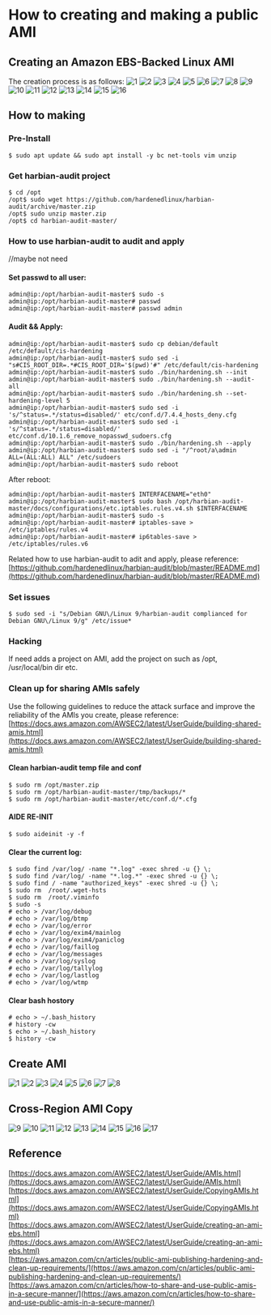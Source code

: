 # How to creating and making a public AMI 

## Creating an Amazon EBS-Backed Linux AMI 

The creation process is as follows: 
![1](./picture/Create-EBS-Backed-AMI-01.png) 
![2](./picture/Create-EBS-Backed-AMI-02.png) 
![3](./picture/Create-EBS-Backed-AMI-03.png) 
![4](./picture/Create-EBS-Backed-AMI-04.png) 
![5](./picture/Create-EBS-Backed-AMI-05.png) 
![6](./picture/Create-EBS-Backed-AMI-06.png) 
![7](./picture/Create-EBS-Backed-AMI-07.png) 
![8](./picture/Create-EBS-Backed-AMI-08.png) 
![9](./picture/Create-EBS-Backed-AMI-09.png) 
![10](./picture/Create-EBS-Backed-AMI-10.png) 
![11](./picture/Create-EBS-Backed-AMI-11.png) 
![12](./picture/Create-EBS-Backed-AMI-12.png) 
![13](./picture/Create-EBS-Backed-AMI-13.png) 
![14](./picture/Create-EBS-Backed-AMI-14.png) 
![15](./picture/Create-EBS-Backed-AMI-15.png) 
![16](./picture/Create-EBS-Backed-AMI-16.png) 

## How to making 

### Pre-Install 
```
$ sudo apt update && sudo apt install -y bc net-tools vim unzip
```

### Get harbian-audit project 
```
$ cd /opt
/opt$ sudo wget https://github.com/hardenedlinux/harbian-audit/archive/master.zip 
/opt$ sudo unzip master.zip 
/opt$ cd harbian-audit-master/ 
```
### How to use harbian-audit to audit and apply 

//maybe not need 
#### Set passwd to all user:
```
admin@ip:/opt/harbian-audit-master$ sudo -s
admin@ip:/opt/harbian-audit-master# passwd
admin@ip:/opt/harbian-audit-master# passwd admin
```

#### Audit && Apply: 
```
admin@ip:/opt/harbian-audit-master$ sudo cp debian/default /etc/default/cis-hardening
admin@ip:/opt/harbian-audit-master$ sudo sed -i "s#CIS_ROOT_DIR=.*#CIS_ROOT_DIR='$(pwd)'#" /etc/default/cis-hardening 
admin@ip:/opt/harbian-audit-master$ sudo ./bin/hardening.sh --init
admin@ip:/opt/harbian-audit-master$ sudo ./bin/hardening.sh --audit-all 
admin@ip:/opt/harbian-audit-master$ sudo ./bin/hardening.sh --set-hardening-level 5 
admin@ip:/opt/harbian-audit-master$ sudo sed -i 's/^status=.*/status=disabled/' etc/conf.d/7.4.4_hosts_deny.cfg 
admin@ip:/opt/harbian-audit-master$ sudo sed -i 's/^status=.*/status=disabled/' etc/conf.d/10.1.6_remove_nopasswd_sudoers.cfg
admin@ip:/opt/harbian-audit-master$ sudo ./bin/hardening.sh --apply 
admin@ip:/opt/harbian-audit-master$ sudo sed -i "/^root/a\admin    ALL=(ALL:ALL) ALL" /etc/sudoers 
admin@ip:/opt/harbian-audit-master$ sudo reboot 
```
After reboot: 

```
admin@ip:/opt/harbian-audit-master$ INTERFACENAME="eth0"
admin@ip:/opt/harbian-audit-master$ sudo bash /opt/harbian-audit-master/docs/configurations/etc.iptables.rules.v4.sh $INTERFACENAME 
admin@ip:/opt/harbian-audit-master$ sudo -s 
admin@ip:/opt/harbian-audit-master# iptables-save > /etc/iptables/rules.v4 
admin@ip:/opt/harbian-audit-master# ip6tables-save > /etc/iptables/rules.v6
```

Related how to use harbian-audit to adit and apply, please reference: 
[https://github.com/hardenedlinux/harbian-audit/blob/master/README.md](https://github.com/hardenedlinux/harbian-audit/blob/master/README.md)  

### Set issues 
```
$ sudo sed -i "s/Debian GNU\/Linux 9/harbian-audit complianced for Debian GNU\/Linux 9/g" /etc/issue* 
```

### Hacking 
If need adds a project on AMI, add the project on such as /opt, /usr/local/bin dir etc.  

### Clean up for sharing AMIs safely 
Use the following guidelines to reduce the attack surface and improve the reliability of the AMIs you create, please reference:    
[https://docs.aws.amazon.com/AWSEC2/latest/UserGuide/building-shared-amis.html](https://docs.aws.amazon.com/AWSEC2/latest/UserGuide/building-shared-amis.html) 

#### Clean harbian-audit temp file and conf 
```
$ sudo rm /opt/master.zip 
$ sudo rm /opt/harbian-audit-master/tmp/backups/*
$ sudo rm /opt/harbian-audit-master/etc/conf.d/*.cfg 
```

#### AIDE RE-INIT 
```
$ sudo aideinit -y -f 
```

#### Clear the current log:
```
$ sudo find /var/log/ -name "*.log" -exec shred -u {} \; 
$ sudo find /var/log/ -name "*.log.*" -exec shred -u {} \; 
$ sudo find / -name "authorized_keys" -exec shred -u {} \; 
$ sudo rm  /root/.wget-hsts 
$ sudo rm  /root/.viminfo 
$ sudo -s
# echo > /var/log/debug 
# echo > /var/log/btmp 
# echo > /var/log/error 
# echo > /var/log/exim4/mainlog 
# echo > /var/log/exim4/paniclog 
# echo > /var/log/faillog 
# echo > /var/log/messages  
# echo > /var/log/syslog 
# echo > /var/log/tallylog 
# echo > /var/log/lastlog 
# echo > /var/log/wtmp 
```

#### Clear bash hostory 
```
# echo > ~/.bash_history 
# history -cw 
$ echo > ~/.bash_history 
$ history -cw 
```

## Create AMI 

![1](./picture/create-AMI-from-instance-1.png) 
![2](./picture/create-AMI-from-instance-2.png) 
![3](./picture/create-AMI-from-instance-3.png) 
![4](./picture/create-AMI-from-instance-4.png) 
![5](./picture/create-AMI-from-instance-5.png) 
![6](./picture/create-AMI-from-instance-6.png) 
![7](./picture/create-AMI-from-instance-7.png) 
![8](./picture/create-AMI-from-instance-8.png) 

## Cross-Region AMI Copy 

![9](./picture/create-AMI-from-instance-9.png) 
![10](./picture/create-AMI-from-instance-10.png) 
![11](./picture/create-AMI-from-instance-11.png) 
![12](./picture/create-AMI-from-instance-12.png) 
![13](./picture/create-AMI-from-instance-13.png) 
![14](./picture/create-AMI-from-instance-14.png) 
![15](./picture/create-AMI-from-instance-15.png) 
![16](./picture/create-AMI-from-instance-16.png) 
![17](./picture/create-AMI-from-instance-17.png)  


## Reference 

[https://docs.aws.amazon.com/AWSEC2/latest/UserGuide/AMIs.html](https://docs.aws.amazon.com/AWSEC2/latest/UserGuide/AMIs.html)  
[https://docs.aws.amazon.com/AWSEC2/latest/UserGuide/CopyingAMIs.html](https://docs.aws.amazon.com/AWSEC2/latest/UserGuide/CopyingAMIs.html)  
[https://docs.aws.amazon.com/AWSEC2/latest/UserGuide/creating-an-ami-ebs.html](https://docs.aws.amazon.com/AWSEC2/latest/UserGuide/creating-an-ami-ebs.html)   
[https://aws.amazon.com/cn/articles/public-ami-publishing-hardening-and-clean-up-requirements/](https://aws.amazon.com/cn/articles/public-ami-publishing-hardening-and-clean-up-requirements/)  
[https://aws.amazon.com/cn/articles/how-to-share-and-use-public-amis-in-a-secure-manner/](https://aws.amazon.com/cn/articles/how-to-share-and-use-public-amis-in-a-secure-manner/)  


